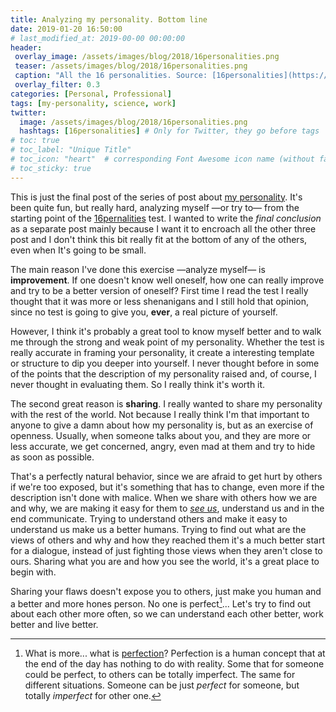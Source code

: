 ```yaml
---
title: Analyzing my personality. Bottom line
date: 2019-01-20 16:50:00
# last_modified_at: 2019-00-00 00:00:00
header: 
 overlay_image: /assets/images/blog/2018/16personalities.png
 teaser: /assets/images/blog/2018/16personalities.png
 caption: "All the 16 personalities. Source: [16personalities](https://www.16personalities.com/academy)."
 overlay_filter: 0.3
categories: [Personal, Professional]
tags: [my-personality, science, work]
twitter: 
  image: /assets/images/blog/2018/16personalities.png
  hashtags: [16personalities] # Only for Twitter, they go before tags
# toc: true
# toc_label: "Unique Title"
# toc_icon: "heart"  # corresponding Font Awesome icon name (without fa prefix)
# toc_sticky: true
---
```


This is just the final post of the series of post about [my personality](/archive/tags/my-personality). It's been quite fun, but really hard, analyzing myself —or try to— from the starting point of the [16pernalities](https://www.16personalities.com/) test. I wanted to write the *final conclusion* as a separate post mainly because I want it to encroach all the other three post and I don't think this bit really fit at the bottom of any of the others, even when It's going to be small. 

The main reason I've done this exercise —analyze myself— is **improvement**. If one doesn't know well oneself, how one can really improve and try to be a better version of oneself? First time I read the test I really thought that it was more or less shenanigans and I still hold that opinion, since no test is going to give you, **ever**, a real picture of yourself.

However, I think it's probably a great tool to know myself better and to walk me through the strong and weak point of my personality. Whether the test is really accurate in framing your personality, it create a interesting template or structure to dip you deeper into yourself. I never thought before in some of the points that the description of my personality raised and, of course, I never thought in evaluating them. So I really think it's worth it. 

The second great reason is **sharing**. I really wanted to share my personality with the rest of the world. Not because I really think I'm that important to anyone to give a damn about how my personality is, but as an exercise of openness. Usually, when someone talks about you, and they are more or less accurate, we get concerned, angry, even mad at them and try to hide as soon as possible. 

That's a perfectly natural behavior, since we are afraid to get hurt by others if we're too exposed, but it's something that has to change, even more if the description isn't done with malice. When we share with others how we are and why, we are making it easy for them to [*see us*](http://radicalteacher.com/uploads/SengeISeeYou.pdf), understand us and in the end communicate. Trying to understand others and make it easy to understand us make us a better humans. Trying to find out what are the views of others and why and how they reached them it's a much better start for a dialogue, instead of just fighting those views when they aren't close to ours. Sharing what you are and how you see the world, it's a great place to begin with. 

Sharing your flaws doesn't expose you to others, just make you human and a better and more hones person. No one is perfect[^1]... Let's try to find out about each other more often, so we can understand each other better, work better and live better.







[^1]: What is more... what is [perfection](https://en.wikipedia.org/wiki/Perfection)? Perfection is a human concept that at the end of the day has nothing to do with reality. Some that for someone could be perfect, to others can be totally imperfect. The same for different situations. Someone can be just *perfect* for someone, but totally *imperfect* for other one. 

